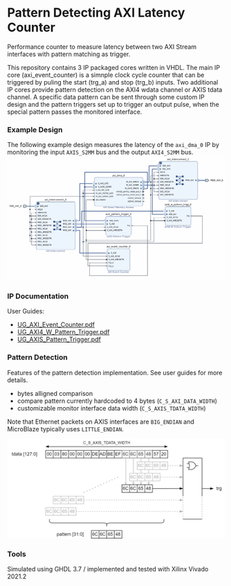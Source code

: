 # Pattern Detecting AXI Latency Counter
Performance counter to measure latency between two AXI Stream interfaces with pattern matching as trigger.

This repository contains 3 IP packaged cores written in VHDL.
The main IP core (axi_event_counter) is a simnple clock cycle counter that can be triggered by puling the start (trg_a) and stop (trg_b) inputs.
Two additional IP cores provide pattern detection on the AXI4 wdata channel or AXIS tdata channel.
A specific data pattern can be sent through some custom IP design and the pattern triggers set up to trigger an output pulse, when the special pattern passes the monitored interface.

### Example Design

The following example design measures the latency of the `axi_dma_0` IP by monitoring the input `AXIS_S2MM` bus and the output `AXI4_S2MM` bus.
![doc/example_design.png](doc/example_design.png)

### IP Documentation

User Guides:

- [UG_AXI_Event_Counter.pdf](doc/UG_AXI_Event_Counter.pdf)
- [UG_AXI4_W_Pattern_Trigger.pdf](doc/UG_AXI4_W_Pattern_Trigger.pdf)
- [UG_AXIS_Pattern_Trigger.pdf](doc/UG_AXIS_Pattern_Trigger.pdf)

### Pattern Detection

Features of the pattern detection implementation. See user guides for more details.

- bytes alligned comparison
- compare pattern currently hardcoded to 4 bytes (`C_S_AXI_DATA_WIDTH`)
- customizable monitor interface data width (`C_S_AXIS_TDATA_WIDTH`)

Note that Ethernet packets on AXIS interfaces are `BIG_ENDIAN` and MicroBlaze typically uses `LITTLE_ENDIAN`.

![doc/pattern_trigger_mechanism.png](doc/pattern_trigger_mechanism.png)

### Tools

Simulated using GHDL 3.7 / implemented and tested with Xilinx Vivado 2021.2
